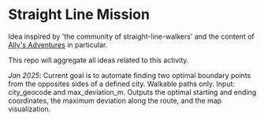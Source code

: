 # Straight Line Mission
 
Idea inspired by 'the community of straight-line-walkers' and the content of [Ally's Adventures]([url](https://youtu.be/wDfiwpBUN5o?si=g1Egj9Oow4kkxi7k)) in particular.

This repo will aggregate all ideas related to this activity.

*Jan 2025*: Current goal is to automate finding two optimal boundary points from the opposites sides of a defined city. Walkable paths only. Input: city_geocode and max_deviation_m. Outputs the optimal starting and ending coordinates, the maximum deviation along the route, and the map visualization.
